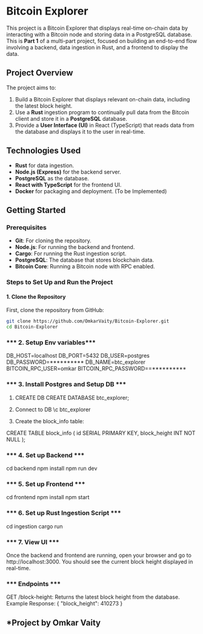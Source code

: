 # Bitcoin Explorer

This project is a Bitcoin Explorer that displays real-time on-chain data by interacting with a Bitcoin node and storing data in a PostgreSQL database. This is **Part 1** of a multi-part project, focused on building an end-to-end flow involving a backend, data ingestion in Rust, and a frontend to display the data.

## **Project Overview**

The project aims to:

1. Build a Bitcoin Explorer that displays relevant on-chain data, including the latest block height.
2. Use a **Rust** ingestion program to continually pull data from the Bitcoin client and store it in a **PostgreSQL** database.
3. Provide a **User Interface (UI)** in React (TypeScript) that reads data from the database and displays it to the user in real-time.

## **Technologies Used**
- **Rust** for data ingestion.
- **Node.js (Express)** for the backend server.
- **PostgreSQL** as the database.
- **React with TypeScript** for the frontend UI.
- **Docker** for packaging and deployment. (To be Implemented)
  
## **Getting Started**

### **Prerequisites**
- **Git**: For cloning the repository.
- **Node.js**: For running the backend and frontend.
- **Cargo**: For running the Rust ingestion script.
- **PostgreSQL**: The database that stores blockchain data.
- **Bitcoin Core**: Running a Bitcoin node with RPC enabled.

### **Steps to Set Up and Run the Project**

#### **1. Clone the Repository**
First, clone the repository from GitHub:
```sh
git clone https://github.com/OmkarVaity/Bitcoin-Explorer.git
cd Bitcoin-Explorer
```
### *** 2. Setup Env variables***
DB_HOST=localhost
DB_PORT=5432
DB_USER=postgres
DB_PASSWORD=**********
DB_NAME=btc_explorer
BITCOIN_RPC_USER=omkar
BITCOIN_RPC_PASSWORD==**********

### *** 3. Install Postgres and Setup DB ***
1. CREATE DB
CREATE DATABASE btc_explorer;

2. Connect to DB
\c btc_explorer

3. Create the block_info table:

CREATE TABLE block_info (
    id SERIAL PRIMARY KEY,
    block_height INT NOT NULL
);

### *** 4. Set up Backend ***
cd backend
npm install
npm run dev

### *** 5. Set up Frontend ***
cd frontend
npm install 
npm start

### *** 6. Set up Rust Ingestion Script ***
cd ingestion
cargo run

### *** 7. View UI ***
Once the backend and frontend are running, open your browser and go to http://localhost:3000.
You should see the current block height displayed in real-time.

### *** Endpoints ***
GET /block-height: Returns the latest block height from the database.
Example Response: { "block_height": 410273 }


## ***Project by Omkar Vaity**